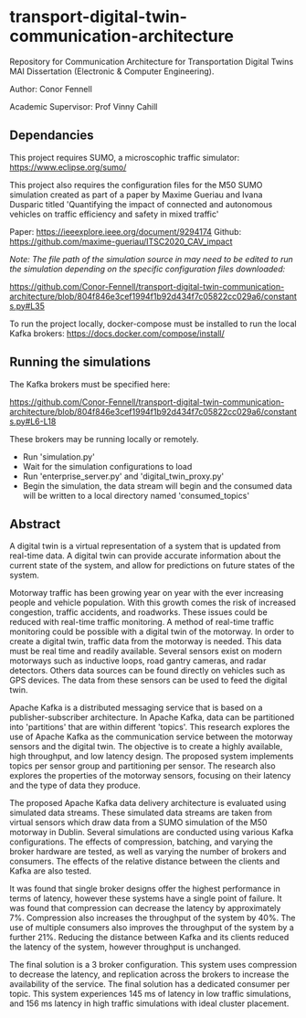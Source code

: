 # transport-digital-twin-communication-architecture

Repository for Communication Architecture for Transportation Digital Twins MAI Dissertation (Electronic & Computer Engineering). 

Author: Conor Fennell 

Academic Supervisor: Prof Vinny Cahill


## Dependancies ##

This project requires SUMO, a microscophic traffic simulator: https://www.eclipse.org/sumo/

This project also requires the configuration files for the M50 SUMO simulation created as part of a paper by Maxime Gueriau and Ivana Dusparic titled 'Quantifying the impact of connected and autonomous vehicles on traffic efficiency and safety in mixed traffic'

Paper: https://ieeexplore.ieee.org/document/9294174
Github: https://github.com/maxime-gueriau/ITSC2020_CAV_impact

*Note: The file path of the simulation source in may need to be edited to run the simulation depending on the specific configuration files downloaded:*

https://github.com/Conor-Fennell/transport-digital-twin-communication-architecture/blob/804f846e3cef1994f1b92d434f7c05822cc029a6/constants.py#L35

To run the project locally, docker-compose must be installed to run the local Kafka brokers: https://docs.docker.com/compose/install/


## Running the simulations ##

The Kafka brokers must be specified here: 

https://github.com/Conor-Fennell/transport-digital-twin-communication-architecture/blob/804f846e3cef1994f1b92d434f7c05822cc029a6/constants.py#L6-L18

These brokers may be running locally or remotely.

* Run 'simulation.py'
* Wait for the simulation configurations to load
* Run 'enterprise_server.py' and 'digital_twin_proxy.py'
* Begin the simulation, the data stream will begin and the consumed data will be written to a local directory named 'consumed_topics'


## Abstract ##

A digital twin is a virtual representation of a system that is updated from real-time data. A digital twin can provide accurate information about the current state of the system, and allow for predictions on future states of the system. 

Motorway traffic has been growing year on year with the ever increasing people and vehicle population. With this growth comes the risk of increased congestion, traffic accidents, and roadworks. These issues could be reduced with real-time traffic monitoring. A method of real-time traffic monitoring could be possible with a digital twin of the motorway. 
In order to create a digital twin, traffic data from the motorway is needed. This data must be real time and readily available. Several sensors exist on modern motorways such as inductive loops, road gantry cameras, and radar detectors. Others data sources can be found directly on vehicles such as GPS devices. The data from these sensors can be used to feed the digital twin. 

Apache Kafka is a distributed messaging service that is based on a publisher-subscriber architecture. In Apache Kafka, data can be partitioned into 'partitions' that are within different 'topics'. This research explores the use of Apache Kafka as the communication service between the motorway sensors and the digital twin. The objective is to create a highly available, high throughput, and low latency design. The proposed system implements topics per sensor group and partitioning per sensor. The research also explores the properties of the motorway sensors, focusing on their latency and the type of data they produce.

The proposed Apache Kafka data delivery architecture is evaluated using simulated data streams. These simulated data streams are taken from virtual sensors which draw data from a SUMO simulation of the M50 motorway in Dublin. Several simulations are conducted using various Kafka configurations. The effects of compression, batching, and varying the broker hardware are tested, as well as varying the number of brokers and consumers. The effects of the relative distance between the clients and Kafka are also tested. 

It was found that single broker designs offer the highest performance in terms of latency, however these systems have a single point of failure. It was found that compression can decrease the latency by approximately 7\%. Compression also increases the throughput of the system by 40\%. The use of multiple consumers also improves the throughput of the system by a further 21\%. Reducing the distance between Kafka and its clients reduced the latency of the system, however throughput is unchanged.

The final solution is a 3 broker configuration. This system uses compression to decrease the latency, and replication across the brokers to increase the availability of the service. The final solution has a dedicated consumer per topic. This system experiences 145 ms of latency in low traffic simulations, and 156 ms latency in high traffic simulations with ideal cluster placement. 